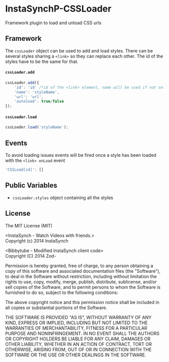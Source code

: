 InstaSynchP-CSSLoader
=====================

Framework plugin to load and unload CSS urls

Framework
---------
The `cssLoader` object can be used to add and load styles. There can be several styles sharing a `<link>` so they can replace each other.
The id of the styles have to be the same for that.

#### `cssLoader.add`
```javascript
cssLoader.add({
    'id': 'id' /*id of the <link> element, name will be used if not set*/
    'name': 'styleName',
    'url': 'url',
    'autoload': true/false
});
```
#### `cssLoader.load`
```javascript
cssLoader.load('styleName');
```
Events
------
To avoid loading issues events will be fired once a style has been loaded with the `<link> onLoad` event
```javascript
'CSSLoad[id]': []
```

Public Variables
---------
* `cssLoader.styles` object containing all the styles

License
-----------
The MIT License (MIT)<br>

&lt;InstaSynch - Watch Videos with friends.&gt;<br>
Copyright (c) 2014 InstaSynch

&lt;Bibbytube - Modified InstaSynch client code&gt;<br>
Copyright (C) 2014  Zod-

Permission is hereby granted, free of charge, to any person obtaining a copy
of this software and associated documentation files (the "Software"), to deal
in the Software without restriction, including without limitation the rights
to use, copy, modify, merge, publish, distribute, sublicense, and/or sell
copies of the Software, and to permit persons to whom the Software is
furnished to do so, subject to the following conditions:

The above copyright notice and this permission notice shall be included in all
copies or substantial portions of the Software.

THE SOFTWARE IS PROVIDED "AS IS", WITHOUT WARRANTY OF ANY KIND, EXPRESS OR
IMPLIED, INCLUDING BUT NOT LIMITED TO THE WARRANTIES OF MERCHANTABILITY,
FITNESS FOR A PARTICULAR PURPOSE AND NONINFRINGEMENT. IN NO EVENT SHALL THE
AUTHORS OR COPYRIGHT HOLDERS BE LIABLE FOR ANY CLAIM, DAMAGES OR OTHER
LIABILITY, WHETHER IN AN ACTION OF CONTRACT, TORT OR OTHERWISE, ARISING FROM,
OUT OF OR IN CONNECTION WITH THE SOFTWARE OR THE USE OR OTHER DEALINGS IN THE
SOFTWARE.
